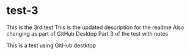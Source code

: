 # test-3
This is the 3rd test
This is the updated description for the readme
Also changing as part of GitHub Desktop
Part 3 of the test with notes

This is a test using GitHub destktop